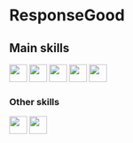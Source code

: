 <h1>ResponseGood</h1>
<h2>Main skills</h2>
<img src='https://cdn.icon-icons.com/icons2/112/PNG/512/python_18894.png' height='32px' weight='32px'/> <!--python-->
<img src='https://image.flaticon.com/icons/png/128/29/29594.png' height='32px' weight='32px'/> <!--sql-->
<img src='https://cdn.icon-icons.com/icons2/2107/PNG/512/file_type_css_icon_130661.png' height='32px' weight='32px'/> <!--css-->
<img src='https://cdn.icon-icons.com/icons2/2107/PNG/512/file_type_html_icon_130541.png' height='32px' weight='32px'/> <!--html-->
<img src='https://cdn.icon-icons.com/icons2/2415/PNG/512/javascript_original_logo_icon_146455.png' height='32px' weight='32px'/> <!--js-->
<h3>Other skills</h3>
<img src='https://image.flaticon.com/icons/png/512/226/226772.png' height='32px' weight='32px'/> <!--linux-->
<img src='https://cdn.icon-icons.com/icons2/2415/PNG/512/git_plain_logo_icon_146507.png' height='32px' weight='32px'/> <!--git-->
